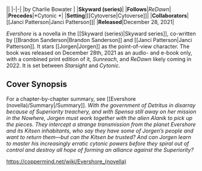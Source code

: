 |**<Evershore>**|
|-|-|
|by  Charlie Bowater |
|**Skyward (series)**|
|**Follows**|*ReDawn*|
|**Precedes**|*Cytonic *|
|**Setting**|[[Cytoverse\|Cytoverse]]|
|**Collaborators**|[[Janci Patterson\|Janci Patterson]]|
|**Released**|December 28, 2021|

*Evershore* is a novella in the [[Skyward (series)\|Skyward series]], co-written by [[Brandon Sanderson\|Brandon Sanderson]] and [[Janci Patterson\|Janci Patterson]]. It stars [[Jorgen\|Jorgen]] as the point-of-view character. The book was released on December 28th, 2021 as an audio- and e-book only, with a combined print edition of it, *Sunreach*, and *ReDawn* likely coming in 2022. It is set between *Starsight* and *Cytonic*.

## Cover Synopsis
For a chapter-by-chapter summary, see [[Evershore (novella)/Summary\|/Summary]].
*With the government of Detritus in disarray because of Superiority treachery, and with Spensa still away on her mission in the Nowhere, Jorgen must work together with the alien Alanik to pick up the pieces. They intercept a strange transmission from the planet Evershore and its Kitsen inhabitants, who say they have some of Jorgen’s people and want to return them—but can the Kitsen be trusted? And can Jorgen learn to master his increasingly erratic cytonic powers before they spiral out of control and destroy all hope of forming an alliance against the Superiority?*



https://coppermind.net/wiki/Evershore_(novella)